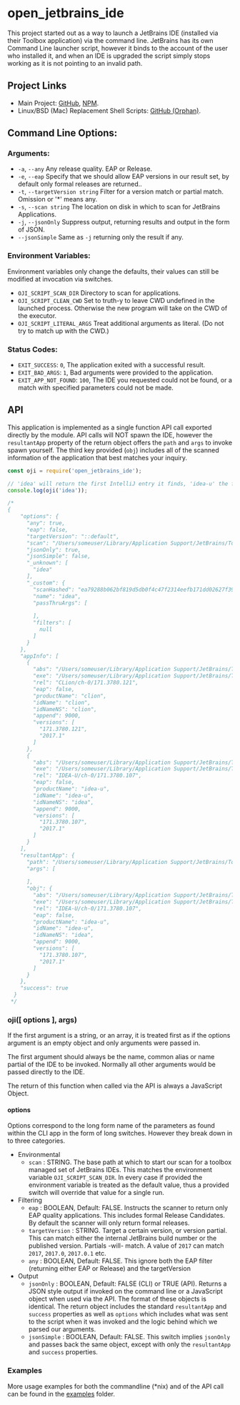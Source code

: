 # open_jetbrains_ide

This project started out as a way to launch a JetBrains IDE (installed via their Toolbox application) via the command line. JetBrains has its own Command Line launcher script, however it binds to the account of the user who installed it, and when an IDE is upgraded the script simply stops working as it is not pointing to an invalid path.

## Project Links

- Main Project: [GitHub](https://github.com/grmartin/open_jetbrains_ide), [NPM](https://www.npmjs.com/package/open_jetbrains_ide).
- Linux/BSD (Mac) Replacement Shell Scripts: [GitHub (Orphan)](https://github.com/grmartin/open_jetbrains_ide/tree/nix-shell-scripts).

## Command Line Options:
### Arguments:

- `-a`, `--any`                    Any release quality. EAP or Release.
- `-e`, `--eap`                    Specify that we should allow EAP versions in our result set, by default only formal releases are returned..
- `-t`, `--targetVersion string`   Filter for a version match or partial match. Omission or '*' means any.
- `-s`, `--scan string`            The location on disk in which to scan for JetBrains Applications.
- `-j`, `--jsonOnly`               Suppress output, returning results and output in the form of JSON.
- `--jsonSimple`                   Same as `-j` returning only the result if any.

### Environment Variables:

Environment variables only change the defaults, their values can still be modified at invocation via switches.

- `OJI_SCRIPT_SCAN_DIR`       Directory to scan for applications.
- `OJI_SCRIPT_CLEAN_CWD`      Set to truth-y to leave CWD undefined in the launched process. Otherwise the new program will take on the CWD of the executor.
- `OJI_SCRIPT_LITERAL_ARGS`   Treat additional arguments as literal. (Do not try to match up with the CWD.)



### Status Codes:

- `EXIT_SUCCESS`: `0`,           The application exited with a successful result.
- `EXIT_BAD_ARGS`: `1`,          Bad arguments were provided to the application.
- `EXIT_APP_NOT_FOUND`: `100`,   The IDE you requested could not be found, or a match with specified parameters could not be made.

## API

This application is implemented as a single function API call exported directly by the module. API calls will NOT spawn the IDE, however the `resultantApp` property of the return object offers the `path` and `args` to invoke spawn yourself. The third key provided (`obj`) includes all of the scanned information of the application that best matches your inquiry.

```js
const oji = require('open_jetbrains_ide');

// 'idea' will return the first IntelliJ entry it finds, 'idea-u' the first of the professional edition, and 'idea-c' that of the community edition.
console.log(oji('idea')); 

/*
{
    "options": {
      "any": true,
      "eap": false,
      "targetVersion": "::default",
      "scan": "/Users/someuser/Library/Application Support/JetBrains/Toolbox/apps",
      "jsonOnly": true,
      "jsonSimple": false,
      "_unknown": [
        "idea"
      ],
      "_custom": {
        "scanHashed": "ea79288b062bf819d5db0f4c47f2314eefb171dd02627f393de69530c9bb115d",
        "name": "idea",
        "passThruArgs": [
          
        ],
        "filters": [
          null
        ]
      }
    },
    "appInfo": [
      {
        "abs": "/Users/someuser/Library/Application Support/JetBrains/Toolbox/apps/CLion/ch-0/171.3780.121",
        "exe": "/Users/someuser/Library/Application Support/JetBrains/Toolbox/apps/CLion/ch-0/171.3780.121/CLion.app/Contents/MacOS/clion",
        "rel": "CLion/ch-0/171.3780.121",
        "eap": false,
        "productName": "clion",
        "idName": "clion",
        "idNameNS": "clion",
        "append": 9000,
        "versions": [
          "171.3780.121",
          "2017.1"
        ]
      },
      {
        "abs": "/Users/someuser/Library/Application Support/JetBrains/Toolbox/apps/IDEA-U/ch-0/171.3780.107",
        "exe": "/Users/someuser/Library/Application Support/JetBrains/Toolbox/apps/IDEA-U/ch-0/171.3780.107/IntelliJ IDEA.app/Contents/MacOS/idea",
        "rel": "IDEA-U/ch-0/171.3780.107",
        "eap": false,
        "productName": "idea-u",
        "idName": "idea-u",
        "idNameNS": "idea",
        "append": 9000,
        "versions": [
          "171.3780.107",
          "2017.1"
        ]
      }
    ],
    "resultantApp": {
      "path": "/Users/someuser/Library/Application Support/JetBrains/Toolbox/apps/IDEA-U/ch-0/171.3780.107/IntelliJ IDEA.app/Contents/MacOS/idea",
      "args": [
        
      ],
      "obj": {
        "abs": "/Users/someuser/Library/Application Support/JetBrains/Toolbox/apps/IDEA-U/ch-0/171.3780.107",
        "exe": "/Users/someuser/Library/Application Support/JetBrains/Toolbox/apps/IDEA-U/ch-0/171.3780.107/IntelliJ IDEA.app/Contents/MacOS/idea",
        "rel": "IDEA-U/ch-0/171.3780.107",
        "eap": false,
        "productName": "idea-u",
        "idName": "idea-u",
        "idNameNS": "idea",
        "append": 9000,
        "versions": [
          "171.3780.107",
          "2017.1"
        ]
      }
    },
    "success": true
  }
 */
```

### oji([ options ], args)

If the first argument is a string, or an array, it is treated first as if the options argument is an empty object and only arguments were passed in.

The first argument should always be the name, common alias or name partial of the IDE to be invoked. Normally all other arguments would be passed directly to the IDE.

The return of this function when called via the API is always a JavaScript Object.

#### options

Options correspond to the long form name of the parameters as found within the CLI app in the form of long switches. However they break down in to three categories.

- Environmental
    - `scan` : STRING. The base path at which to start our scan for a toolbox managed set of JetBrains IDEs. This matches the environment variable `OJI_SCRIPT_SCAN_DIR`. In every case if provided the environment variable is treated as the default value, thus a provided switch will override that value for a single run.
- Filtering
    - `eap` : BOOLEAN, Default: FALSE. Instructs the scanner to return only EAP quality applications. This includes formal Release Candidates. By default the scanner will only return formal releases.
    - `targetVersion` : STRING. Target a certain version, or version partial. This can match either the internal JetBrains build number or the published version. Partials -will- match. A value of `2017` can match `2017`, `2017.0`, `2017.0.1` etc.
    - `any` : BOOLEAN, Default: FALSE. This ignore both the EAP filter (returning either EAP or Release) and the targetVersion
- Output
    - `jsonOnly` : BOOLEAN, Default: FALSE (CLI) or TRUE (API). Returns a JSON style output if invoked on the command line or a JavaScript object when used via the API. The format of these objects is identical. The return object includes the standard `resultantApp` and `success` properties as well as `options` which includes what was sent to the script when it was invoked and the logic behind which we parsed our arguments.
    - `jsonSimple` : BOOLEAN, Default: FALSE. This switch implies `jsonOnly` and passes back the same object, except with only the `resultantApp` and `success` properties.

### Examples

More usage examples for both the commandline (*nix) and of the API call can be found in the [examples](https://github.com/grmartin/open_jetbrains_ide/tree/master/examples) folder.
